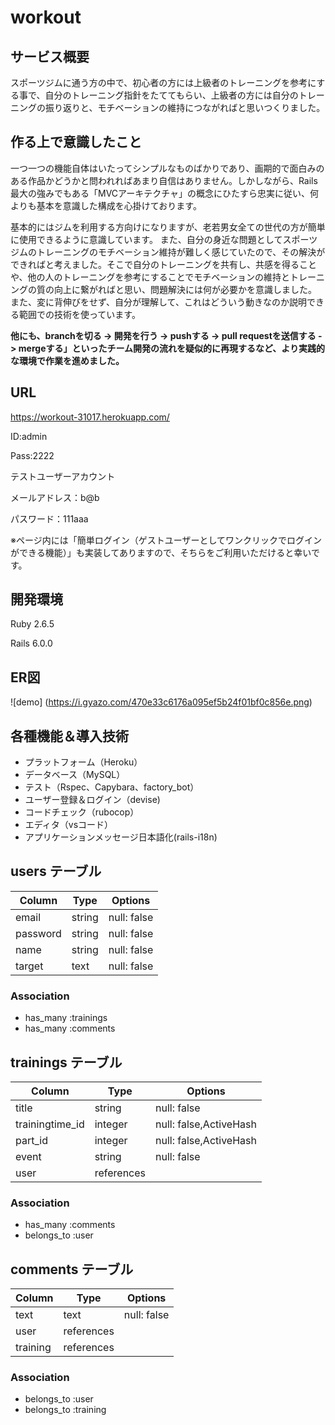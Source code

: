 # workout

## サービス概要
スポーツジムに通う方の中で、初心者の方には上級者のトレーニングを参考にする事で、自分のトレーニング指針をたててもらい、上級者の方には自分のトレーニングの振り返りと、モチベーションの維持につながればと思いつくりました。


## 作る上で意識したこと
一つ一つの機能自体はいたってシンプルなものばかりであり、画期的で面白みのある作品かどうかと問われればあまり自信はありません。しかしながら、Rails最大の強みでもある「MVCアーキテクチャ」の概念にひたすら忠実に従い、何よりも基本を意識した構成を心掛けております。

基本的にはジムを利用する方向けになりますが、老若男女全ての世代の方が簡単に使用できるように意識しています。
また、自分の身近な問題としてスポーツジムのトレーニングのモチベーション維持が難しく感じていたので、その解決ができればと考えました。そこで自分のトレーニングを共有し、共感を得ることや、他の人のトレーニングを参考にすることでモチベーションの維持とトレーニングの質の向上に繋がればと思い、問題解決には何が必要かを意識しました。
また、変に背伸びをせず、自分が理解して、これはどういう動きなのか説明できる範囲での技術を使っています。

**他にも、branchを切る -> 開発を行う -> pushする -> pull requestを送信する -> mergeする」といったチーム開発の流れを疑似的に再現するなど、より実践的な環境で作業を進めました。**



## URL
https://workout-31017.herokuapp.com/

ID:admin

Pass:2222

テストユーザーアカウント

メールアドレス：b@b

パスワード：111aaa

※ページ内には「簡単ログイン（ゲストユーザーとしてワンクリックでログインができる機能）」も実装してありますので、そちらをご利用いただけると幸いです。

## 開発環境
Ruby 2.6.5

Rails 6.0.0

## ER図
![demo]
(https://i.gyazo.com/470e33c6176a095ef5b24f01bf0c856e.png)

## 各種機能＆導入技術
- プラットフォーム（Heroku）
- データベース（MySQL）
- テスト（Rspec、Capybara、factory_bot）
- ユーザー登録＆ログイン（devise)
- コードチェック（rubocop）
- エディタ（vsコード）
- アプリケーションメッセージ日本語化(rails-i18n)



## users テーブル

| Column    | Type   | Options     |
| --------- | ------ | ----------- |
| email     | string | null: false |
| password  | string | null: false |
| name      | string | null: false |
| target    | text   | null: false |

### Association

- has_many :trainings
- has_many :comments

## trainings テーブル

| Column              | Type       | Options                 |
| ------------------- | ---------- | ----------------------- |
| title               | string     | null: false             |
| trainingtime_id     | integer    | null: false,ActiveHash  |
| part_id             | integer    | null: false,ActiveHash  |
| event               | string     | null: false             |
| user                | references |                         |

### Association

- has_many :comments
- belongs_to :user

## comments テーブル

| Column    | Type       | Options     |
| --------- | ---------- | ------------|
| text      | text       | null: false |
| user      | references |             |
| training  | references |             |

### Association

- belongs_to :user
- belongs_to :training
